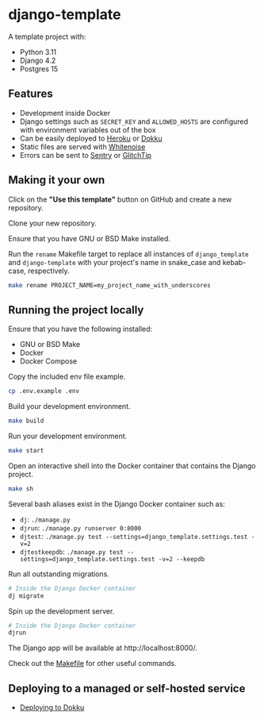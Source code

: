 # django-template

A template project with:

- Python 3.11
- Django 4.2
- Postgres 15

## Features

- Development inside Docker
- Django settings such as `SECRET_KEY` and `ALLOWED_HOSTS` are configured with environment variables out of the box
- Can be easily deployed to [Heroku][heroku] or [Dokku][dokku]
- Static files are served with [Whitenoise][whitenoise]
- Errors can be sent to [Sentry][sentry] or [GlitchTip][glitchtip]

[heroku]: https://heroku.com
[dokku]: https://dokku.com/
[whitenoise]: http://whitenoise.evans.io/en/stable/
[sentry]: https://sentry.io/
[glitchtip]: https://glitchtip.com/

## Making it your own

Click on the **"Use this template"** button on GitHub and create a new repository.

Clone your new repository.

Ensure that you have GNU or BSD Make installed.

Run the `rename` Makefile target to replace all instances of `django_template` and `django-template` with your project's name in snake_case and kebab-case, respectively.

```bash
make rename PROJECT_NAME=my_project_name_with_underscores
```

## Running the project locally

Ensure that you have the following installed:

- GNU or BSD Make
- Docker
- Docker Compose

Copy the included env file example.

```bash
cp .env.example .env
```

Build your development environment.

```bash
make build
```

Run your development environment.

```bash
make start
```

Open an interactive shell into the Docker container that contains the Django project.

```bash
make sh
```

Several bash aliases exist in the Django Docker container such as:

- `dj`: `./manage.py`
- `djrun`: `./manage.py runserver 0:8000`
- `djtest`: `./manage.py test --settings=django_template.settings.test -v=2`
- `djtestkeepdb`: `./manage.py test --settings=django_template.settings.test -v=2 --keepdb`

Run all outstanding migrations.

```bash
# Inside the Django Docker container
dj migrate
```

Spin up the development server.

```bash
# Inside the Django Docker container
djrun
```

The Django app will be available at http://localhost:8000/.

Check out the [Makefile](Makefile) for other useful commands.

## Deploying to a managed or self-hosted service

- [Deploying to Dokku](docs/deploying_to_dokku.md)
